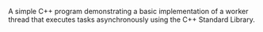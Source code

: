 A simple C++ program demonstrating a basic implementation of a worker thread that executes tasks asynchronously using the C++ Standard Library.
